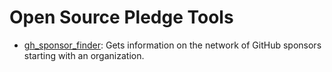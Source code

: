 <!--
© 2024 Vlad-Stefan Harbuz <vlad@vladh.net>

SPDX-License-Identifier: CC-BY-SA-4.0
-->

# Open Source Pledge Tools

* [gh_sponsor_finder](gh_sponsor_finder/): Gets information on the network of
  GitHub sponsors starting with an organization.
